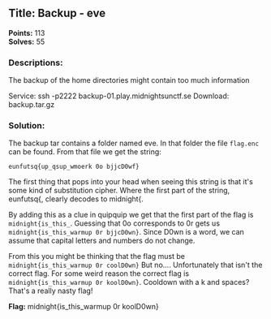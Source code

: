 ## Title: Backup - eve
**Points:** 113  
**Solves:** 55

### Descriptions: 
The backup of the home directories might contain too much information

Service: ssh -p2222 backup-01.play.midnightsunctf.se
Download: backup.tar.gz

### Solution:
The backup tar contains a folder named eve. In that folder the file ```flag.enc``` can be found. From that file we get the string:
```
eunfutsq{up_qsup_wmoerk 0o bjjcD0wf}
```

The first thing that pops into your head when seeing this string is that it's some kind of substitution cipher. Where the first part of the string, eunfutsq{, clearly decodes to midnight{. 

By adding this as a clue in quipquip we get that the first part of the flag is ```midnight{is_this_```. Guessing that 0o corresponds to 0r gets us ```midnight{is_this_warmup 0r bjjcD0wn}```. Since D0wn is a word, we can assume that capital letters and numbers do not change. 

From this you might be thinking that the flag must be ```midnight{is_this_warmup 0r coolD0wn}``` But no.... Unfortunately that isn't the correct flag. For some weird reason the correct flag is ```midnight{is_this_warmup 0r koolD0wn}```. Cooldown with a k and spaces? That's a really nasty flag! 

**Flag:** midnight{is_this_warmup 0r koolD0wn}
